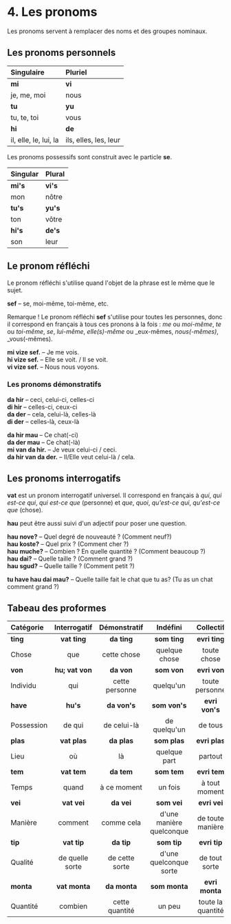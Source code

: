 
# 4. Les pronoms

Les pronoms servent à remplacer des noms et des groupes nominaux.


## Les pronoms personnels

| Singulaire  | Pluriel       |
|:------------|:-------------|
| **mi**      | **vi**       |
| je, me, moi | nous         |
| **tu**      | **yu**       |
| tu, te, toi | vous         |
| **hi**      | **de**       |
| il, elle, le, lui, la | ils, elles, les, leur |

Les pronoms possessifs sont construit avec le particle
**se**.

| Singular    | Plural       |
|:------------|:-------------|
| **mi's**    | **vi's**     |
| mon         | nôtre        |
| **tu's**    | **yu's**     |
| ton         | vôtre        |
| **hi's**    | **de's**     |
| son         | leur         |


## Le pronom réfléchi

Le pronom réfléchi s'utilise quand l'objet de la phrase est le même que le sujet.

**sef**
– se, moi-même, toi-même, etc.

Remarque ! Le pronom réfléchi
**sef**
s'utilise pour toutes les personnes, donc il correspond en français à tous ces pronons à la fois :
_me_ ou _moi-même_, _te_ ou _toi-même_, _se_, _lui-même_, _elle(s)-même_ ou _eux-mêmes, _nous(-mêmes)_, _vous(-mêmes).

**mi vize sef.**
– Je me vois.  
**hi vize sef.**
– Elle se voit. / Il se voit.  
**vi vize sef.**
– Nous nous voyons.


### Les pronoms démonstratifs

**da hir**
– ceci, celui-ci, celles-ci  
**di hir**
– celles-ci, ceux-ci  
**da der**
– cela, celui-là, celles-là  
**di der**
– celles-là, ceux-là  

**da hir mau**
– Ce chat(-ci)  
**da der mau**
– Ce chat(-là)  
**mi van da hir.**
– Je veux celui-ci / ceci.  
**da hir van da der.** 
– Il/Elle veut celui-là / cela.


## Les pronoms interrogatifs

**vat**
est un pronom interrogatif universel.
Il correspond en français à _qui_, _qui est-ce qui_, _qui est-ce que_ (personne) et _que_, _quoi_, _qu'est-ce qui_, _qu'est-ce que_ (chose).


**hau** peut être aussi suivi d'un adjectif pour poser une question.

**hau nove?**
– Quel degré de nouveauté ? (Comment neuf?)  
**hau koste?**
– Quel prix ? (Comment cher ?)  
**hau muche?**
– Combien ? En quelle quantité ? (Comment beaucoup ?)  
**hau dai?**
– Quelle taille ? (Comment grand ?)  
**hau sgud?**
– Quelle taille ? (Comment petit ?)

**tu have hau dai mau?**
– Quelle taille fait le chat que tu as? (Tu as un chat comment grand ?)


## Tabeau des proformes

| Catégorie     | Interrogatif  | Démonstratif  | Indéfini      | Collectif     | Négatif       |
|:--------------|:-------------:|:-------------:|:-------------:|:-------------:|:-------------:|
| **ting**      | **vat ting**  | **da ting**   | **som ting**  | **evri ting** | **no ting**   |
| Chose         | que           | cette chose   | quelque chose | toute chose   | aucune chose  |
| **von**       |**hu; vat von**| **da von**    | **som von**   | **evri von**  | **no von**    |
| Individu      | qui           | cette personne| quelqu'un     | toute personne| aucun         |
| **have**      | **hu's**      | **da von's**  | **som von's** |**evri von's** | **no von's**  |
| Possession    | de qui        | de celui-là   | de quelqu'un  | de tous       | de nul        |
| **plas**      | **vat plas**  | **da plas**   | **som plas**  | **evri plas** | **no plas**   |
| Lieu          | où            | là            | quelque part  | partout       | nulle part    |
| **tem**       | **vat tem**   | **da tem**    | **som tem**   | **evri tem**  | **no tem**    |
| Temps         | quand         | à ce moment   | un fois       | à tout moment | à aucun moment|
| **vei**       | **vat vei**   | **da vei**    | **som vei**   | **evri vei**  | **no vei**    |
| Manière       | comment       | comme cela|d'une manière quelconque|de toute manière|d'aucun manière|
| **tip**       | **vat tip**   | **da tip**    | **som tip**   | **evri tip**  | **no tip**    |
| Qualité       |de quelle sorte| de cette sorte|d'une quelconque sorte|de tout sorte|d'aucune sorte|
| **monta**     | **vat monta** | **da monta**  | **som monta** | **evri monta**| **no monta**  |
| Quantité      | combien       | cette quantité| un peu        |toute la quantité| rien du tout|

